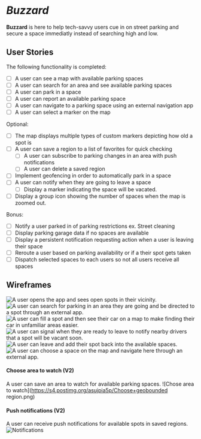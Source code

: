 # *Buzzard*

**Buzzard** is here to help tech-savvy users cue in on street parking and secure a space immediatly instead of searching high and low.

## User Stories

The following functionality is completed:

* [ ] A user can see a map with available parking spaces
* [ ] A user can search for an area and see available parking spaces
* [ ] A user can park in a space
* [ ] A user can report an available parking space
* [ ] A user can navigate to a parking space using an external navigation app
* [ ] A user can select a marker on the map

Optional:
* [ ] The map displays multiple types of custom markers depicting how old a spot is
* [ ] A user can save a region to a list of favorites for quick checking
  * [ ] A user can subscribe to parking changes in an area with push notifications
  * [ ] A user can delete a saved region
* [ ] Implement geofencing in order to automatically park in a space
* [ ] A user can notify when they are going to leave a space
  * [ ] Display a marker indicating the space will be vacated.
* [ ] Display a group icon showing the number of spaces when the map is zoomed out.

Bonus:
* [ ] Notify a user parked in of parking restrictions ex. Street cleaning
* [ ] Display parking garage data if no spaces are available
* [ ] Display a persistent notification requesting action when a user is leaving their space
* [ ] Reroute a user based on parking availability or if a their spot gets taken
* [ ] Dispatch selected spaces to each users so not all users receive all spaces

## Wireframes
![A user opens the app and sees open spots in their vicinity.](https://s4.postimg.org/8e2o52twt/OpeningScreen.png)
![A user can search for parking in an area they are going and be directed to a spot through an external app.](https://s4.postimg.org/7r3rfjx0t/Search+Screen.png)
![A user can fill a spot and then see their car on a map to make finding their car in unfamiliar areas easier.](https://s4.postimg.org/3tghq5a7h/Park+Now.png)
![A user can signal when they are ready to leave to notify nearby drivers that a spot will be vacant soon.](https://s4.postimg.org/enxxs2tbh/Car+Parked.png)
![A user can leave and add their spot back into the available spaces.](https://s4.postimg.org/tvdxcfl65/Car+leaving.png)
![A user can choose a space on the map and navigate here through an external app.](https://s4.postimg.org/bb1pazkx9/navhere.png)

#### Choose area to watch (V2)
A user can save an area to watch for available parking spaces.
![Chose area to watch](https://s4.postimg.org/asujpia5p/Choose+geobounded region.png)

#### Push notifications (V2)
A user can receive push notifications for available spots in saved regions.
![Notifications](https://s4.postimg.org/ia3r4pzot/Notifications.png)
